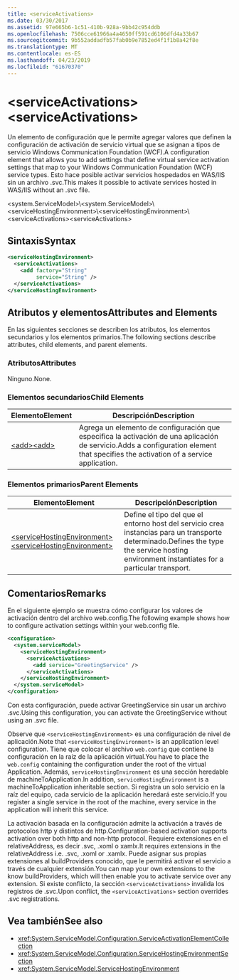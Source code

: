 ```yaml
---
title: <serviceActivations>
ms.date: 03/30/2017
ms.assetid: 97e665b6-1c51-410b-928a-9bb42c954ddb
ms.openlocfilehash: 7506cce61966a4a4650ff591cd6106dfd4a33b67
ms.sourcegitcommit: 9b552addadfb57fab0b9e7852ed4f1f1b8a42f8e
ms.translationtype: MT
ms.contentlocale: es-ES
ms.lasthandoff: 04/23/2019
ms.locfileid: "61670370"
---
```

# <a name="serviceactivations"></a><span data-ttu-id="9ee12-101">\<serviceActivations></span><span class="sxs-lookup"><span data-stu-id="9ee12-101">\<serviceActivations></span></span>

<span data-ttu-id="9ee12-102">Un elemento de configuración que le permite agregar valores que definen la configuración de activación de servicio virtual que se asignan a tipos de servicio Windows Communication Foundation (WCF).</span><span class="sxs-lookup"><span data-stu-id="9ee12-102">A configuration element that allows you to add settings that define virtual service activation settings that map to your Windows Communication Foundation (WCF) service types.</span></span> <span data-ttu-id="9ee12-103">Esto hace posible activar servicios hospedados en WAS/IIS sin un archivo .svc.</span><span class="sxs-lookup"><span data-stu-id="9ee12-103">This makes it possible to activate services hosted in WAS/IIS without an .svc file.</span></span>

<span data-ttu-id="9ee12-104">\<system.ServiceModel>\\</span><span class="sxs-lookup"><span data-stu-id="9ee12-104">\<system.ServiceModel>\\</span></span>
<span data-ttu-id="9ee12-105">\<serviceHostingEnvironment>\\</span><span class="sxs-lookup"><span data-stu-id="9ee12-105">\<serviceHostingEnvironment>\\</span></span>
<span data-ttu-id="9ee12-106">\<serviceActivations></span><span class="sxs-lookup"><span data-stu-id="9ee12-106">\<serviceActivations></span></span>

## <a name="syntax"></a><span data-ttu-id="9ee12-107">Sintaxis</span><span class="sxs-lookup"><span data-stu-id="9ee12-107">Syntax</span></span>

```xml
<serviceHostingEnvironment>
  <serviceActivations>
    <add factory="String"
         service="String" />
  </serviceActivations>
</serviceHostingEnvironment>
```

## <a name="attributes-and-elements"></a><span data-ttu-id="9ee12-108">Atributos y elementos</span><span class="sxs-lookup"><span data-stu-id="9ee12-108">Attributes and Elements</span></span>

<span data-ttu-id="9ee12-109">En las siguientes secciones se describen los atributos, los elementos secundarios y los elementos primarios.</span><span class="sxs-lookup"><span data-stu-id="9ee12-109">The following sections describe attributes, child elements, and parent elements.</span></span>

### <a name="attributes"></a><span data-ttu-id="9ee12-110">Atributos</span><span class="sxs-lookup"><span data-stu-id="9ee12-110">Attributes</span></span>

<span data-ttu-id="9ee12-111">Ninguno.</span><span class="sxs-lookup"><span data-stu-id="9ee12-111">None.</span></span>

### <a name="child-elements"></a><span data-ttu-id="9ee12-112">Elementos secundarios</span><span class="sxs-lookup"><span data-stu-id="9ee12-112">Child Elements</span></span>

|<span data-ttu-id="9ee12-113">Elemento</span><span class="sxs-lookup"><span data-stu-id="9ee12-113">Element</span></span>|<span data-ttu-id="9ee12-114">Descripción</span><span class="sxs-lookup"><span data-stu-id="9ee12-114">Description</span></span>|
|-------------|-----------------|
|[<span data-ttu-id="9ee12-115">\<add></span><span class="sxs-lookup"><span data-stu-id="9ee12-115">\<add></span></span>](../../../../../docs/framework/configure-apps/file-schema/wcf/add-of-serviceactivations.md)|<span data-ttu-id="9ee12-116">Agrega un elemento de configuración que especifica la activación de una aplicación de servicio.</span><span class="sxs-lookup"><span data-stu-id="9ee12-116">Adds a configuration element that specifies the activation of a service application.</span></span>|

### <a name="parent-elements"></a><span data-ttu-id="9ee12-117">Elementos primarios</span><span class="sxs-lookup"><span data-stu-id="9ee12-117">Parent Elements</span></span>

|<span data-ttu-id="9ee12-118">Elemento</span><span class="sxs-lookup"><span data-stu-id="9ee12-118">Element</span></span>|<span data-ttu-id="9ee12-119">Descripción</span><span class="sxs-lookup"><span data-stu-id="9ee12-119">Description</span></span>|
|-------------|-----------------|
|[<span data-ttu-id="9ee12-120">\<serviceHostingEnvironment></span><span class="sxs-lookup"><span data-stu-id="9ee12-120">\<serviceHostingEnvironment></span></span>](../../../../../docs/framework/configure-apps/file-schema/wcf/servicehostingenvironment.md)|<span data-ttu-id="9ee12-121">Define el tipo del que el entorno host del servicio crea instancias para un transporte determinado.</span><span class="sxs-lookup"><span data-stu-id="9ee12-121">Defines the type the service hosting environment instantiates for a particular transport.</span></span>|

## <a name="remarks"></a><span data-ttu-id="9ee12-122">Comentarios</span><span class="sxs-lookup"><span data-stu-id="9ee12-122">Remarks</span></span>

<span data-ttu-id="9ee12-123">En el siguiente ejemplo se muestra cómo configurar los valores de activación dentro del archivo web.config.</span><span class="sxs-lookup"><span data-stu-id="9ee12-123">The following example shows how to configure activation settings within your web.config file.</span></span>

```xml
<configuration>
  <system.serviceModel>
    <serviceHostingEnvironment>
      <serviceActivations>
        <add service="GreetingService" />
      </serviceActivations>
    </serviceHostingEnvironment>
  </system.serviceModel>
</configuration>
```

<span data-ttu-id="9ee12-124">Con esta configuración, puede activar GreetingService sin usar un archivo .svc.</span><span class="sxs-lookup"><span data-stu-id="9ee12-124">Using this configuration, you can activate the GreetingService without using an .svc file.</span></span>

<span data-ttu-id="9ee12-125">Observe que `<serviceHostingEnvironment>` es una configuración de nivel de aplicación.</span><span class="sxs-lookup"><span data-stu-id="9ee12-125">Note that `<serviceHostingEnvironment>` is an application level configuration.</span></span> <span data-ttu-id="9ee12-126">Tiene que colocar el archivo `web.config` que contiene la configuración en la raíz de la aplicación virtual.</span><span class="sxs-lookup"><span data-stu-id="9ee12-126">You have to place the `web.config` containing the configuration under the root of the virtual Application.</span></span> <span data-ttu-id="9ee12-127">Además, `serviceHostingEnvironment` es una sección heredable de machineToApplication.</span><span class="sxs-lookup"><span data-stu-id="9ee12-127">In addition, `serviceHostingEnvironment` is a machineToApplication inheritable section.</span></span> <span data-ttu-id="9ee12-128">Si registra un solo servicio en la raíz del equipo, cada servicio de la aplicación heredará este servicio.</span><span class="sxs-lookup"><span data-stu-id="9ee12-128">If you register a single service in the root of the machine, every service in the application will inherit this service.</span></span>

<span data-ttu-id="9ee12-129">La activación basada en la configuración admite la activación a través de protocolos http y distintos de http.</span><span class="sxs-lookup"><span data-stu-id="9ee12-129">Configuration-based activation supports activation over both http and non-http protocol.</span></span> <span data-ttu-id="9ee12-130">Requiere extensiones en el relativeAddress, es decir .svc, .xoml o xamlx.</span><span class="sxs-lookup"><span data-stu-id="9ee12-130">It requires extensions in the relativeAddress i.e. .svc, .xoml or .xamlx.</span></span> <span data-ttu-id="9ee12-131">Puede asignar sus propias extensiones al buildProviders conocido, que le permitirá activar el servicio a través de cualquier extensión.</span><span class="sxs-lookup"><span data-stu-id="9ee12-131">You can map your own extensions to the know buildProviders, which will then enable you to activate service over any extension.</span></span> <span data-ttu-id="9ee12-132">Si existe conflicto, la sección `<serviceActivations>` invalida los registros de .svc.</span><span class="sxs-lookup"><span data-stu-id="9ee12-132">Upon conflict, the `<serviceActivations>` section overrides .svc registrations.</span></span>

## <a name="see-also"></a><span data-ttu-id="9ee12-133">Vea también</span><span class="sxs-lookup"><span data-stu-id="9ee12-133">See also</span></span>

- <xref:System.ServiceModel.Configuration.ServiceActivationElementCollection>
- <xref:System.ServiceModel.Configuration.ServiceHostingEnvironmentSection>
- <xref:System.ServiceModel.ServiceHostingEnvironment>
